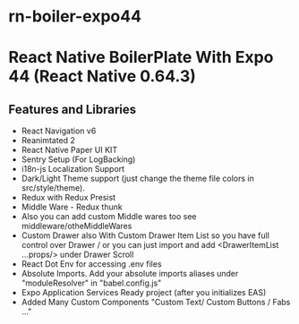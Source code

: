 # rn-boiler-expo44

<h1>React Native BoilerPlate  With Expo 44 (React Native 0.64.3)</h1>

 <h2>Features and Libraries</h2>

 - React Navigation v6
 - Reanimtated 2
 - React Native Paper UI KIT
 - Sentry Setup (For LogBacking)
 - i18n-js Localization Support
 - Dark/Light Theme support (just change the theme file colors in src/style/theme).
 - Redux with Redux Presist
 - Middle Ware - Redux thunk
 - Also you can add custom Middle wares too see middleware/otheMiddleWares
 - Custom Drawer also With Custom Drawer Item List so you have full control over Drawer / or you can just import and add <DrawerItemList ...props/> under Drawer Scroll
 - React Dot Env for accessing .env files
 - Absolute Imports. Add your absolute imports aliases under "moduleResolver" in "babel.config.js"
 - Expo Application Services Ready project (after you initializes EAS)
 - Added Many Custom Components "Custom Text/ Custom Buttons / Fabs ..."
